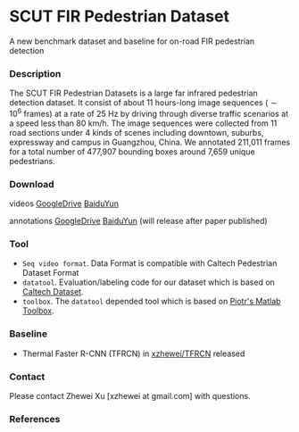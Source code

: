 # SCUT FIR Pedestrian Dataset
A new benchmark dataset and baseline for on-road FIR pedestrian detection

### Description

The SCUT FIR Pedestrian Datasets is a large far infrared pedestrian detection dataset. It  consist of about 11 hours-long image sequences ($\sim 10^6$ frames) at a rate of 25 Hz by driving through diverse traffic scenarios at a speed less than 80 km/h. The image sequences were collected from 11 road sections under 4 kinds of scenes including downtown, suburbs, expressway and campus in Guangzhou, China. We annotated 211,011 frames for a total number of 477,907 bounding boxes around 7,659 unique pedestrians.

### Download

videos [GoogleDrive](https://drive.google.com/open?id=0B5mvevJ3ivDKbXdkVlNNSGJDVGM) [BaiduYun](http://pan.baidu.com/s/1geBkEMf)

annotations [GoogleDrive]() [BaiduYun]() (will release after paper published)

### Tool

- `Seq video format`. Data Format is compatible with Caltech Pedestrian Dataset Format
- `datatool`.  Evaluation/labeling code for our dataset which is based on [Caltech Dataset](http://www.vision.caltech.edu/Image_Datasets/CaltechPedestrians/).
- `toolbox`. The `datatool` depended tool which is based on [Piotr's Matlab Toolbox](https://pdollar.github.io/toolbox/index.html).

### Baseline
- Thermal Faster R-CNN (TFRCN) in [xzhewei/TFRCN](https://github.com/xzhewei/TFRCN) released

### Contact

Please contact Zhewei Xu [xzhewei at gmail.com] with questions.

### References

